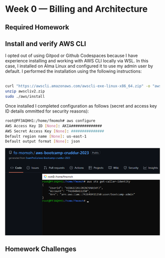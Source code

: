 # Week 0 — Billing and Architecture

## Required Homework

## Install and verify AWS CLI

I opted out of using Gitpod or Github Codespaces because I have experience installing and working with AWS CLI locally via WSL. In this case, I installed on Alma Linux and configured it to use my admin user by default. I performed the installation using the following instructions:
```sh

curl "https://awscli.amazonaws.com/awscli-exe-linux-x86_64.zip" -o "awscliv2.zip"
unzip awscliv2.zip
sudo ./aws/install
```
Once installed I completed configuration as follows (secret and access key ID details ommitted for security reasons):

```sh
root@PF3AQHH1:/home/fmomoh# aws configure
AWS Access Key ID [None]: AKIA##############
AWS Secret Access Key [None]: ###############
Default region name [None]: us-east-1
Default output format [None]: json
```
![Proof of Functionining AWS CLI](assets/week0/AWSCLI%20Configuration%20Attestation.png)

## Homework Challenges
